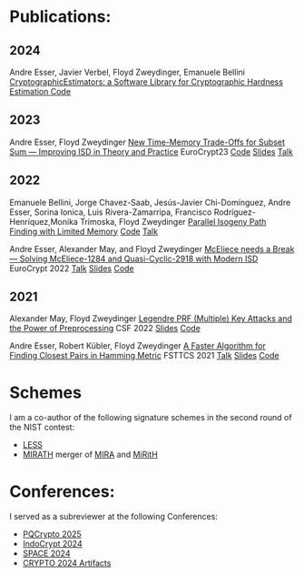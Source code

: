# Publications:

## 2024

Andre Esser, Javier Verbel, Floyd Zweydinger, Emanuele Bellini
[CryptographicEstimators: a Software Library for Cryptographic Hardness Estimation ](https://eprint.iacr.org/2023/589) [Code](https://github.com/Crypto-TII/CryptographicEstimators)

## 2023

Andre Esser, Floyd Zweydinger
[New Time-Memory Trade-Offs for Subset Sum — Improving ISD in Theory and Practice](https://eprint.iacr.org/2022/1329) EuroCrypt23 [Code](https://github.com/FloydZ/decoding) [Slides](https://informatik.rub.de/wp-content/uploads/2023/05/talk.pdf) [Talk](https://www.youtube.com/watch?v=L01SOhpSvlA)

## 2022

Emanuele Bellini, Jorge Chavez-Saab, Jesús-Javier Chi-Domínguez, Andre Esser, Sorina Ionica, Luis Rivera-Zamarripa, Francisco Rodríguez-Henríquez,Monika Trimoska, Floyd Zweydinger
[Parallel Isogeny Path Finding with Limited Memory](https://eprint.iacr.org/2022/1464) [Code](https://github.com/TheSIPFDTeam/SIPFD) [Talk](https://www.youtube.com/watch?v=0ycz9MQquZw&list=PL1aGzrAyzO_D-3uKJAxo_080dCLf2NZle&index=10)

Andre Esser, Alexander May, and Floyd Zweydinger
[McEliece needs a Break — Solving McEliece-1284 and Quasi-Cyclic-2918 with Modern ISD](https://eprint.iacr.org/2021/1634) EuroCrypt 2022 [Talk](https://www.youtube.com/watch?v=nkRpkf4efuE) [Slides](https://informatik.rub.de/wp-content/uploads/2022/10/Slides.pdf) [Code](https://github.com/FloydZ/decoding)

## 2021
Alexander May, Floyd Zweydinger
[Legendre PRF (Multiple) Key Attacks and the Power of Preprocessing](https://eprint.iacr.org/2021/645) CSF 2022 [Slides](https://informatik.rub.de/wp-content/uploads/2022/10/Slides-1.pdf) [Code](https://github.com/FloydZ/prep-legendre)

Andre Esser, Robert Kübler, Floyd Zweydinger
[A Faster Algorithm for Finding Closest Pairs in Hamming Metric](https://arxiv.org/abs/2102.02597) FSTTCS 2021 [Talk](https://www.youtube.com/watch?v=yit-XdpXw04) [Slides](https://informatik.rub.de/wp-content/uploads/2022/10/Slides-2.pdf) [Code](https://github.com/FloydZ/NNAlgorithm)


# Schemes

I am a co-author of the following signature schemes in the second round 
of the NIST contest:
- [LESS](https://github.com/less-sig/LESS)
- [MIRATH](https://pqc-mirath.org/) merger of [MIRA](https://pqc-mira.org/) and [MiRitH](https://pqc-mirith.org/)

# Conferences:

I served as a subreviewer at the following Conferences:
- [PQCrypto 2025](https://pqcrypto2025.iis.sinica.edu.tw/)
- [IndoCrypt 2024](https://setsindia.in/indocrypt2024/indocrypt)
- [SPACE 2024](https://space2024.cse.iitk.ac.in/)
- [CRYPTO 2024 Artifacts](https://crypto.iacr.org/2024/callforartifacts.php)

